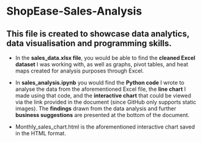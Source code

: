 # ShopEase-Sales-Analysis
## This file is created to showcase data analytics, data visualisation and programming skills.
- In the **sales_data.xlsx file**, you would be able to find the **cleaned Excel dataset** I was working with, as well as graphs, pivot tables, and heat maps created for analysis purposes through Excel.

- In **sales_analysis.ipynb** you would find the **Python code** I wrote to analyse the data from the aforementioned Excel file, the **line chart** I made using that code, and the **interactive chart** that could be viewed via the link provided in the document (since GitHub only supports static images). The **findings** drawn from the data analysis and further **business suggestions** are presented at the bottom of the document.

- Monthly_sales_chart.html is the aforementioned interactive chart saved in the HTML format.
